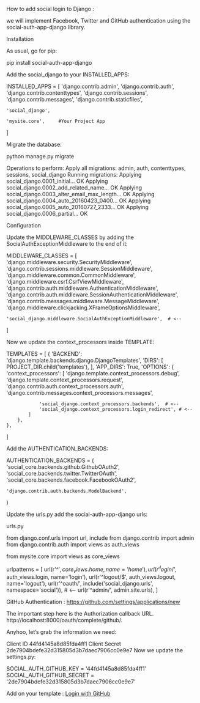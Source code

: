 How to add social login to Django :

we will implement Facebook, Twitter and GitHub authentication using the social-auth-app-django library.

Installation

As usual, go for pip:

pip install social-auth-app-django

Add the social_django to your INSTALLED_APPS:

INSTALLED_APPS = [
    'django.contrib.admin',
    'django.contrib.auth',
    'django.contrib.contenttypes',
    'django.contrib.sessions',
    'django.contrib.messages',
    'django.contrib.staticfiles',

    'social_django',  

    'mysite.core',	   #Your Project App
]


Migrate the database:

python manage.py migrate

Operations to perform:
  Apply all migrations: admin, auth, contenttypes, sessions, social_django
Running migrations:
  Applying social_django.0001_initial... OK
  Applying social_django.0002_add_related_name... OK
  Applying social_django.0003_alter_email_max_length... OK
  Applying social_django.0004_auto_20160423_0400... OK
  Applying social_django.0005_auto_20160727_2333... OK
  Applying social_django.0006_partial... OK
 

 
Configuration

Update the MIDDLEWARE_CLASSES by adding the SocialAuthExceptionMiddleware to the end of it:

MIDDLEWARE_CLASSES = [
    'django.middleware.security.SecurityMiddleware',
    'django.contrib.sessions.middleware.SessionMiddleware',
    'django.middleware.common.CommonMiddleware',
    'django.middleware.csrf.CsrfViewMiddleware',
    'django.contrib.auth.middleware.AuthenticationMiddleware',
    'django.contrib.auth.middleware.SessionAuthenticationMiddleware',
    'django.contrib.messages.middleware.MessageMiddleware',
    'django.middleware.clickjacking.XFrameOptionsMiddleware',

    'social_django.middleware.SocialAuthExceptionMiddleware',  # <--
]



Now we update the context_processors inside TEMPLATE:

TEMPLATES = [
    {
        'BACKEND': 'django.template.backends.django.DjangoTemplates',
        'DIRS': [
            PROJECT_DIR.child('templates'),
        ],
        'APP_DIRS': True,
        'OPTIONS': {
            'context_processors': [
                'django.template.context_processors.debug',
                'django.template.context_processors.request',
                'django.contrib.auth.context_processors.auth',
                'django.contrib.messages.context_processors.messages',

                'social_django.context_processors.backends',  # <--
                'social_django.context_processors.login_redirect', # <--
            ]
        },
    },
]

Add the AUTHENTICATION_BACKENDS:

AUTHENTICATION_BACKENDS = (
    'social_core.backends.github.GithubOAuth2',
    'social_core.backends.twitter.TwitterOAuth',
    'social_core.backends.facebook.FacebookOAuth2',

    'django.contrib.auth.backends.ModelBackend',
)


Update the urls.py add the social-auth-app-django urls:

urls.py

from django.conf.urls import url, include
from django.contrib import admin
from django.contrib.auth import views as auth_views

from mysite.core import views as core_views

urlpatterns = [
    url(r'^$', core_views.home, name='home'),
    url(r'^login/$', auth_views.login, name='login'),
    url(r'^logout/$', auth_views.logout, name='logout'),
    url(r'^oauth/', include('social_django.urls', namespace='social')),  # <--
    url(r'^admin/', admin.site.urls),
]


GitHub Authentication :
https://github.com/settings/applications/new

The important step here is the Authorization callback URL. 
http://localhost:8000/oauth/complete/github/.

Anyhoo, let’s grab the information we need:

Client ID
44fd4145a8d85fda4ff1
Client Secret
2de7904bdefe32d315805d3b7daec7906cc0e9e7
Now we update the settings.py:

SOCIAL_AUTH_GITHUB_KEY = '44fd4145a8d85fda4ff1'
SOCIAL_AUTH_GITHUB_SECRET = '2de7904bdefe32d315805d3b7daec7906cc0e9e7'


Add on your template :
<a href="{% url 'social:begin' 'github' %}">Login with GitHub</a><br>
